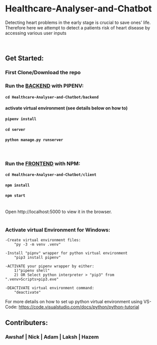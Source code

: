# Healthcare-Analyser-and-Chatbot

Detecting heart problems in the early stage is crucial to save ones' life. Therefore here we attempt to detect a patients risk of heart disease by accessing various user inputs

<br>

## Get Started:

### First Clone/Download the repo

### Run the <u>BACKEND</u> with PIPENV:

#### `cd Healthcare-Analyser-and-Chatbot/backend`

#### activate virtual environment (see details below on how to)

#### `pipenv install`

#### `cd server`

#### `python manage.py runserver`

<br>

### Run the <u>FRONTEND</u> with NPM:

#### `cd Healthcare-Analyser-and-Chatbot/client`

#### `npm install`

#### `npm start`

<br>
Open http://localhost:5000 to view it in the browser.
<br>
<br>

### Activate virtual Environment for Windows:

    -Create virtual environment files:
    	"py -3 -m venv .venv"

    -Install "pipnv" wrapper for python virtual environment
    	"pip3 install pipenv"

    -ACTIVATE your pipenv wrapper by either:
    	1)"pipenv shell"
    	2) OR Select python interpreter > "pip3" from ".venv>Scripts>pip3.eve"

    -DEACTIVATE virtual environment command:
    	"deactivate"

For more details on how to set up python virtual environment using VS-Code: https://code.visualstudio.com/docs/python/python-tutorial

## Contributers:

### Awshaf | Nick | Adam | Laksh | Hazem
